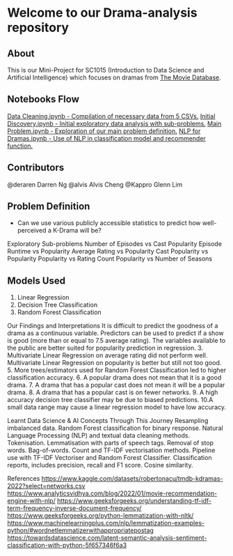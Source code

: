 # Welcome to our Drama-analysis repository

## About

This is our Mini-Project for SC1015 (Introduction to Data Science and Artificial Intelligence) which focuses on dramas from [The Movie Database](https://www.kaggle.com/datasets/robertonacu/tmdb-kdramas-2022?select=networks.csv). 

## Notebooks Flow
[Data Cleaning.ipynb - Compilation of necessary data from 5 CSVs.](https://github.com/deraren/We-Bring-The-Drama/blob/main/Data%20Cleaning%20.ipynb)
[Initial Discovery.ipynb - Initial exploratory data analysis with sub-problems.](https://github.com/deraren/We-Bring-The-Drama/blob/main/Initial%20Discovery%20.ipynb)
[Main Problem.ipynb - Exploration of our main problem definition.](https://github.com/deraren/We-Bring-The-Drama/blob/main/Main%20Problem.ipynb)
[NLP for Dramas.ipynb - Use of NLP in classification model and recommender function.](https://github.com/deraren/We-Bring-The-Drama/blob/main/NLP%20for%20Dramas.ipynb)

## Contributors
@deraren Darren Ng
@alvis Alvis Cheng
@Kappro Glenn Lim

## Problem Definition
- Can we use various publicly accessible statistics to predict how well-perceived a K-Drama will be?

Exploratory Sub-problems
Number of Episodes vs Cast Popularity
Episode Runtime vs Popularity
Average Rating vs Popularity
Cast Popularity vs Popularity
Popularity vs Rating Count
Popularity vs Number of Seasons

## Models Used
1. Linear Regression
2. Decision Tree Classification
3. Random Forest Classification


Our Findings and Interpretations
It is difficult to predict the goodness of a drama as a continuous variable.
Predictors can be used to predict if a show is good (more than or equal to 7.5 average rating).
The variables available to the public are better suited for popularity prediction in regression.
3. Multivariate Linear Regression on average rating did not perform well.
Multivariate Linear Regression on popularity is better but still not too good.
5. More trees/estimators used for Random Forest Classification led to higher classification accuracy.
6. A popular drama does not mean that it is a good drama.
7. A drama that has a popular cast does not mean it will be a popular drama.
8. A drama that has a popular cast is on fewer networks.
9. A high accuracy decision tree classifier may be due to biased predictions.
10.A small data range may cause a linear regression model to have low accuracy.


Learnt Data Science & AI Concepts Through This Journey
Resampling imbalanced data.
Random Forest classification for binary response.
Natural Language Processing (NLP) and textual data cleaning methods.
Tokenisation.
Lemmatisation with parts of speech tags.
Removal of stop words.
Bag-of-words.
Count and TF-IDF vectorisation methods.
Pipeline use with TF-IDF Vectoriser and Random Forest Classifier.
Classification reports, includes precision, recall and F1 score.
Cosine similarity.



References
<https://www.kaggle.com/datasets/robertonacu/tmdb-kdramas-2022?select=networks.csv>
<https://www.analyticsvidhya.com/blog/2022/01/movie-recommendation-engine-with-nlp/>
<https://www.geeksforgeeks.org/understanding-tf-idf-term-frequency-inverse-document-frequency/>
<https://www.geeksforgeeks.org/python-lemmatization-with-nltk/>
<https://www.machinelearningplus.com/nlp/lemmatization-examples-python/#wordnetlemmatizerwithappropriatepostag>
<https://towardsdatascience.com/latent-semantic-analysis-sentiment-classification-with-python-5f657346f6a3>

